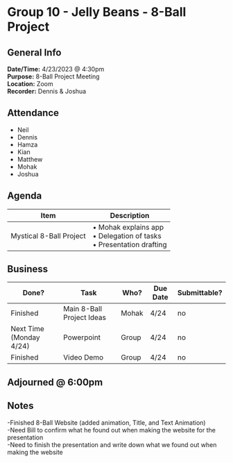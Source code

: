 # Group 10 - Jelly Beans - 8-Ball Project

## General Info

**Date/Time:** 4/23/2023 @ 4:30pm <br>
**Purpose:** 8-Ball Project Meeting <br>
**Location:** Zoom <br>
**Recorder:** Dennis & Joshua <br>

## Attendance

- Neil
- Dennis
- Hamza
- Kian
- Matthew
- Mohak
- Joshua

## Agenda

| Item                    | Description                                                                   |
| ----------------------- | ----------------------------------------------------------------------------- |
| Mystical 8-Ball Project | • Mohak explains app<br>• Delegation of tasks<br> • Presentation drafting<br> |

## Business

| Done?                   | Task                      | Who?  | Due Date | Submittable? |
| ----------------------- | ------------------------- | ----- | -------- | ------------ |
| Finished                | Main 8-Ball Project Ideas | Mohak | 4/24     | no           |
| Next Time (Monday 4/24) | Powerpoint                | Group | 4/24     | no           |
| Finished                | Video Demo                | Group | 4/24     | no           |

## Adjourned @ 6:00pm

## Notes

-Finished 8-Ball Website (added animation, Title, and Text Animation) <br>
-Need Bill to confirm what he found out when making the website for the presentation <br>
-Need to finish the presentation and write down what we found out when making the website
